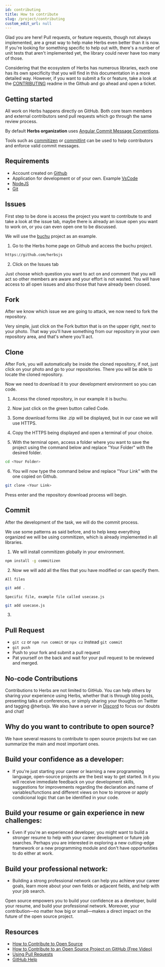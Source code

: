 ```yaml
---
id: contributing
title: How to contribute
slug: /project/contributing
custom_edit_url: null
---
```


Glad you are here! Pull requests, or feature requests, though not always implemented, are a great way to help make Herbs even better than it is now. If you're looking for something specific to help out with, there's a number of unit tests that aren't implemented yet, the library could never have too many of those. 

Considering that the ecosystem of Herbs has numerous libraries, each one has its own specificity that you will find in this documentation in a more detailed way. 
However, if you want to submit a fix or feature, take a look at the [CONTRIBUTING](https://github.com/herbsjs/herbs/blob/main/.github/CONTRIBUTING.md) readme in the Github and go ahead and open a ticket.

## Getting started
All work on Herbs happens directly on GitHub. Both core team members and external contributors send pull requests which go through the same review process.


By default **Herbs organization** uses [Angular Commit Message Conventions](https://github.com/angular/angular/blob/master/CONTRIBUTING.md#-commit-message-format).

Tools such as [commitizen](https://github.com/commitizen/cz-cli) or [commitlint](https://github.com/conventional-changelog/commitlint) can be used to help contributors and enforce valid commit messages.

## Requirements

- Account created on [Github](https://github.com/signup)
- Application for development or of your own. Example [VsCode](https://code.visualstudio.com/download)
- [NodeJS](https://nodejs.org/en/download/package-manager/)
- [Git](https://github.com/git-guides/install-git)

## Issues
First step to be done is access the project you want to contribute to and take a look at the issue tab, maybe there is already an issue open you want to work on, or you can even open one to be discussed.

We will use the [buchu](https://github.com/herbsjs/buchu) project as an example.

1. Go to the Herbs home page on Github and access the buchu project.
```sh
https://github.com/herbsjs
```
2. Click on the Issues tab

Just choose which question you want to act on and comment that you will act so other members are aware and your effort is not wasted.
You will have access to all open issues and also those that have already been closed.

## Fork
After we know which issue we are going to attack, we now need to fork the repository.

Very simple, just click on the Fork button that is on the upper right, next to your photo.
That way you'll have something from our repository in your own repository area, and that's where you'll act.

## Clone
After Fork, you will automatically be inside the cloned repository, if not, just click on your photo and go to your repositories. There you will be able to locate the cloned repository.

Now we need to download it to your development environment so you can code.

1. Access the cloned repository, in our example it is buchu.

2. Now just click on the green button called Code.

3. Some download forms like .zip will be displayed, but in our case we will use HTTPS.

4. Copy the HTTPS being displayed and open a terminal of your choice.

5. With the terminal open, access a folder where you want to save the project using the command below and replace "Your Folder" with the desired folder.
```sh
cd <Your Folder>
```

6. You will now type the command below and replace "Your Link" with the one copied on Github.
```sh
git clone <Your Link>
```
Press enter and the repository download process will begin.

## Commit
After the development of the task, we will do the commit process.

We use some patterns as said before, and to help keep everything organized we will be using commitizen, which is already implemented in all libraries.

1. We will install commitizen globally in your environment.
```sh
npm install -g commitizen
```

2. Now we will add all the files that you have modified or can specify them.

`All files`
```sh
git add .
```
`Specific file, example file called usecase.js`
```sh
git add usecase.js
```

3. 

## Pull Request


- `git cz` or `npm run commit` or `npx cz` instead `git commit` 
- `git push`
- Push to your fork and submit a pull request
- Pat yourself on the back and wait for your pull request to be reviewed and merged.

## No-code Contributions
Contributions to Herbs are not limited to GitHub. You can help others by sharing your experience using Herbs, whether that is through blog posts, presenting talks at conferences, or simply sharing your thoughts on Twitter and tagging @herbsjs. We also have a server in [Discord](https://discord.com/invite/e3cQ66KDv5) to focus our doubts and chat!

## Why do you want to contribute to open source?
We have several reasons to contribute to open source projects but we can summarize the main and most important ones.
## Build your confidence as a developer:
  - If you're just starting your career or learning a new programming language, open-source projects are the best way to get started. In it you will receive immediate feedback on your development skills, suggestions for improvements regarding the declaration and name of variables/functions and different views on how to improve or apply condicional logic that can be identified in your code.
## Build your resume or gain experience in new challenges:
  - Even if you're an experienced developer, you might want to build a stronger resume to help with your career development or future job searches. Perhaps you are interested in exploring a new cutting-edge framework or a new programming module and don't have opportunities to do either at work.
## Build your professional network:
  - Building a strong professional network can help you achieve your career goals, learn more about your own fields or adjacent fields, and help with your job search.

Open source empowers you to build your confidence as a developer, build your resume, and build your professional network. Moreover, your contribution—no matter how big or small—makes a direct impact on the future of the open source project. 

## Resources

- [How to Contribute to Open Source](https://opensource.guide/how-to-contribute/)
- [How to Contribute to an Open Source Project on GitHub (Free Video)](https://app.egghead.io/playlists/how-to-contribute-to-an-open-source-project-on-github)
- [Using Pull Requests](https://help.github.com/articles/about-pull-requests/)
- [GitHub Help](https://help.github.com)
